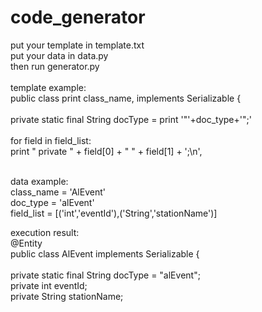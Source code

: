 code_generator
==============

put your template in template.txt<br>
put your data in data.py<br>
then run generator.py<br>
<br>
template example:<br>
public class <py>print class_name,</py> implements Serializable {<br>
<br>
  private static final String docType = <py>print '"'+doc_type+'";'</py><br>
<py><br>
for field in field_list:<br>
    print "  private " + field[0] + " " + field[1] + ';\n',<br>
</py><br>


data example:<br>
class_name = 'AlEvent'<br>
doc_type = 'alEvent'<br>
field_list = [('int','eventId'),('String','stationName')]<br>

execution result:<br>
@Entity<br>
public class  AlEvent  implements Serializable {<br>
<br>
  private static final String docType =  "alEvent";<br>
  private int eventId;<br>
  private String stationName;<br>

